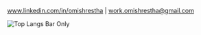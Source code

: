 www.linkedin.com/in/omishrestha | work.omishrestha@gmail.com

![Top Langs Bar Only](https://github-readme-stats.vercel.app/api/top-langs/?username=OmiShrestha&layout=compact&hide_title=true&langs_count=18&theme=gruvbox)
